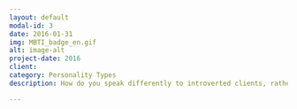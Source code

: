 ```yaml
---
layout: default
modal-id: 3
date: 2016-01-31
img: MBTI_badge_en.gif
alt: image-alt
project-date: 2016
client: 
category: Personality Types
description: How do you speak differently to introverted clients, rather than extroverted ones?  What about ones who want sequential details, versus those who just want the big picture?  Or even those who feel first, rather than think?  Personality preferences are just that - preferences - but one word or idea out of place in a conversation can cost an entire deal.  Why take the chance?

---
```

